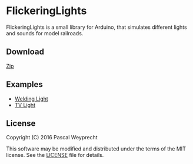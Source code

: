 # FlickeringLights

FlickeringLights is a small library for Arduino, that simulates different lights and sounds for model railroads.

## Download

[Zip](https://github.com/fx-world/FlickeringLights/archive/master.zip)

## Examples

* [Welding Light](examples/SimpleWelderLight)
* [TV Light](examples/SimpleTVLight)

## License

Copyright (C) 2016 Pascal Weyprecht

This software may be modified and distributed under the terms
of the MIT license.  See the [LICENSE](LICENSE) file for details.